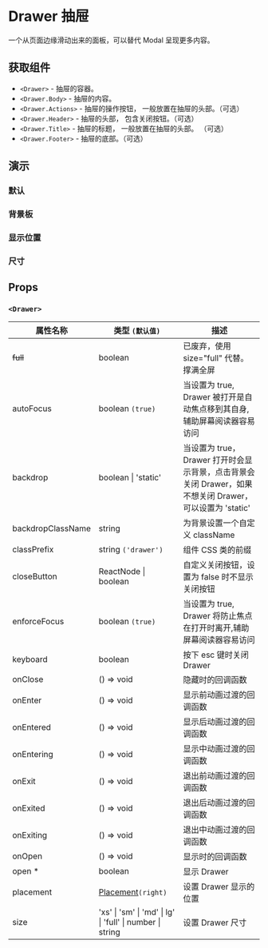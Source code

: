 # Drawer 抽屉

一个从页面边缘滑动出来的面板，可以替代 Modal 呈现更多内容。

## 获取组件

<!--{include:<import-guide>}-->

- `<Drawer>` - 抽屉的容器。
- `<Drawer.Body>` - 抽屉的内容。
- `<Drawer.Actions>` - 抽屉的操作按钮， 一般放置在抽屉的头部。（可选）
- `<Drawer.Header>` - 抽屉的头部， 包含关闭按钮。（可选）
- `<Drawer.Title>` - 抽屉的标题， 一般放置在抽屉的头部。 （可选）
- `<Drawer.Footer>` - 抽屉的底部。（可选）

## 演示

### 默认

<!--{include:`basic.md`}-->

### 背景板

<!--{include:`backdrop.md`}-->

### 显示位置

<!--{include:`placement.md`}-->

### 尺寸

<!--{include:`size.md`}-->

## Props

### `<Drawer>`

<!-- prettier-sort-markdown-table -->

| 属性名称          | 类型 `(默认值)`                                                                   | 描述                                                                                                    |
| ----------------- | --------------------------------------------------------------------------------- | ------------------------------------------------------------------------------------------------------- |
| ~~full~~          | boolean                                                                           | 已废弃，使用 size="full" 代替。 撑满全屏                                                                |
| autoFocus         | boolean `(true)`                                                                  | 当设置为 true, Drawer 被打开是自动焦点移到其自身,辅助屏幕阅读器容易访问                                 |
| backdrop          | boolean &#124; 'static'                                                           | 当设置为 true，Drawer 打开时会显示背景，点击背景会关闭 Drawer，如果不想关闭 Drawer，可以设置为 'static' |
| backdropClassName | string                                                                            | 为背景设置一个自定义 className                                                                          |
| classPrefix       | string `('drawer')`                                                               | 组件 CSS 类的前缀                                                                                       |
| closeButton       | ReactNode &#124; boolean                                                          | 自定义关闭按钮，设置为 false 时不显示关闭按钮                                                           |
| enforceFocus      | boolean `(true)`                                                                  | 当设置为 true, Drawer 将防止焦点在打开时离开,辅助屏幕阅读器容易访问                                     |
| keyboard          | boolean                                                                           | 按下 esc 键时关闭 Drawer                                                                                |
| onClose           | () => void                                                                        | 隐藏时的回调函数                                                                                        |
| onEnter           | () => void                                                                        | 显示前动画过渡的回调函数                                                                                |
| onEntered         | () => void                                                                        | 显示后动画过渡的回调函数                                                                                |
| onEntering        | () => void                                                                        | 显示中动画过渡的回调函数                                                                                |
| onExit            | () => void                                                                        | 退出前动画过渡的回调函数                                                                                |
| onExited          | () => void                                                                        | 退出后动画过渡的回调函数                                                                                |
| onExiting         | () => void                                                                        | 退出中动画过渡的回调函数                                                                                |
| onOpen            | () => void                                                                        | 显示时的回调函数                                                                                        |
| open \*           | boolean                                                                           | 显示 Drawer                                                                                             |
| placement         | [Placement](#code-ts-placement-code)`(right)`                                     | 设置 Drawer 显示的位置                                                                                  |
| size              | 'xs' &#124; 'sm' &#124; 'md' &#124; lg' &#124; 'full' &#124; number &#124; string | 设置 Drawer 尺寸                                                                                        |

<!--{include:(_common/types/placement4.md)}-->
